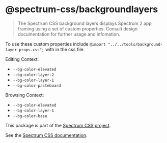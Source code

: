 # @spectrum-css/backgroundlayers

> The Spectrum CSS background layers displays Spectrum 2 app framing using a set of custom properties. Consult design documentation for further usage and infomation.

To use these custom properties include `@import "../../tools/background-layer-props.css";` with in the css file.

Editing Context:
- `--bg-color-elevated`
- `--bg-color-layer-2`
- `--bg-color-layer-1`
- `--bg-color-pasteboard`

Browsing Context:
- `--bg-color-elevated`
- `--bg-color-layer-1`
- `--bg-color-base`




This package is part of the [Spectrum CSS project](https://github.com/adobe/spectrum-css).

See the [Spectrum CSS documentation](https://opensource.adobe.com/spectrum-css/backgroundlayers).
